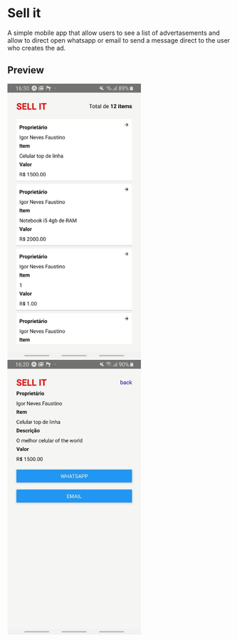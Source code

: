 # Sell it

A simple mobile app that allow users to see a list of advertasements and allow to direct open whatsapp or email to send a message direct to the user who creates the ad.

## Preview

<img src="https://github.com/igornfaustino/sellit-mobile/raw/master/list.jpg" width=300/>
<img src="https://github.com/igornfaustino/sellit-mobile/raw/master/details.jpg" width=300/>
